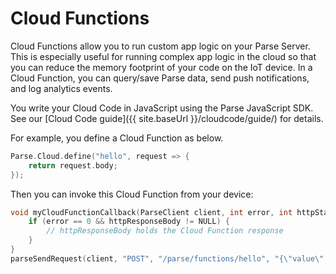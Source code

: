 # Cloud Functions

Cloud Functions allow you to run custom app logic on your Parse Server. This is especially useful for running complex app logic in the cloud so that you can reduce the memory footprint of your code on the IoT device. In a Cloud Function, you can query/save Parse data, send push notifications, and log analytics events.

You write your Cloud Code in JavaScript using the Parse JavaScript SDK. See our [Cloud Code guide]({{ site.baseUrl }}/cloudcode/guide/) for details.

For example, you define a Cloud Function as below.

```cpp
Parse.Cloud.define("hello", request => {
	return request.body;
});
```

Then you can invoke this Cloud Function from your device:

```cpp
void myCloudFunctionCallback(ParseClient client, int error, int httpStatus, const char* httpResponseBody) {
	if (error == 0 && httpResponseBody != NULL) {
		// httpResponseBody holds the Cloud Function response
	}
}
parseSendRequest(client, "POST", "/parse/functions/hello", "{\"value\":\"echo\"}", myCloudFunctionCallback);
```

